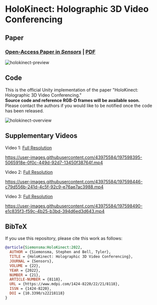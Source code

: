 # HoloKinect: Holographic 3D Video Conferencing

## Paper

### [Open-Access Paper in *Sensors*](https://www.mdpi.com/1424-8220/22/21/8118) | [PDF](https://www.mdpi.com/1424-8220/22/21/8118/pdf?version=1666519805)

![holokinect-preview](https://user-images.githubusercontent.com/43975584/197596635-024da38c-76d9-49e7-bc67-31f5c42f263f.png)

## Code

This is the official Unity implementation of the paper "HoloKinect: Holographic 3D Video Conferencing."\
**Source code and reference RGB-D frames will be available soon.**\
Please contact the authors if you would like to be notified once the code has been released.

![holokinect-overview](https://user-images.githubusercontent.com/43975584/197596650-180077fd-4836-4910-b29e-dc63fe1d5e3f.png)

## Supplementary Videos

Video 1: [Full Resolution](https://zenodo.org/record/7130148/files/Supplementary%20Video%201.mp4)

https://user-images.githubusercontent.com/43975584/197598395-5065918e-0f0c-449d-92d7-13450f38764f.mp4

Video 2: [Full Resolution](https://zenodo.org/record/7130148/files/Supplementary%20Video%202.mp4)

https://user-images.githubusercontent.com/43975584/197598446-c79d556b-241d-4c5f-92c9-e76ae7ac3988.mp4

Video 3: [Full Resolution](https://zenodo.org/record/7130148/files/Supplementary%20Video%203.mp4)

https://user-images.githubusercontent.com/43975584/197598490-e1c835f3-f59c-4b25-b3bd-394d6ed3d643.mp4

## BibTeX

If you use this repository, please cite this work as follows:

```bibtex
@article{Siemonsma:HoloKinect:2022,
  AUTHOR = {Siemonsma, Stephen and Bell, Tyler},
  TITLE = {HoloKinect: Holographic 3D Video Conferencing},
  JOURNAL = {Sensors},
  VOLUME = {22},
  YEAR = {2022},
  NUMBER = {21},
  ARTICLE-NUMBER = {8118},
  URL = {https://www.mdpi.com/1424-8220/22/21/8118},
  ISSN = {1424-8220},
  DOI = {10.3390/s22218118}
}
```

